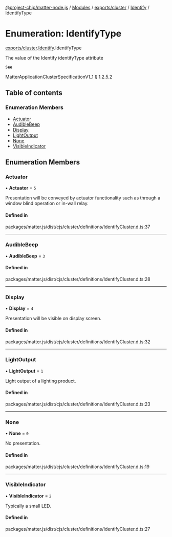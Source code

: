 [@project-chip/matter-node.js](../README.md) / [Modules](../modules.md) / [exports/cluster](../modules/exports_cluster.md) / [Identify](../modules/exports_cluster.Identify.md) / IdentifyType

# Enumeration: IdentifyType

[exports/cluster](../modules/exports_cluster.md).[Identify](../modules/exports_cluster.Identify.md).IdentifyType

The value of the Identify identifyType attribute

**`See`**

MatterApplicationClusterSpecificationV1_1 § 1.2.5.2

## Table of contents

### Enumeration Members

- [Actuator](exports_cluster.Identify.IdentifyType.md#actuator)
- [AudibleBeep](exports_cluster.Identify.IdentifyType.md#audiblebeep)
- [Display](exports_cluster.Identify.IdentifyType.md#display)
- [LightOutput](exports_cluster.Identify.IdentifyType.md#lightoutput)
- [None](exports_cluster.Identify.IdentifyType.md#none)
- [VisibleIndicator](exports_cluster.Identify.IdentifyType.md#visibleindicator)

## Enumeration Members

### Actuator

• **Actuator** = ``5``

Presentation will be conveyed by actuator functionality such as through a window blind operation or in-wall
relay.

#### Defined in

packages/matter.js/dist/cjs/cluster/definitions/IdentifyCluster.d.ts:37

___

### AudibleBeep

• **AudibleBeep** = ``3``

#### Defined in

packages/matter.js/dist/cjs/cluster/definitions/IdentifyCluster.d.ts:28

___

### Display

• **Display** = ``4``

Presentation will be visible on display screen.

#### Defined in

packages/matter.js/dist/cjs/cluster/definitions/IdentifyCluster.d.ts:32

___

### LightOutput

• **LightOutput** = ``1``

Light output of a lighting product.

#### Defined in

packages/matter.js/dist/cjs/cluster/definitions/IdentifyCluster.d.ts:23

___

### None

• **None** = ``0``

No presentation.

#### Defined in

packages/matter.js/dist/cjs/cluster/definitions/IdentifyCluster.d.ts:19

___

### VisibleIndicator

• **VisibleIndicator** = ``2``

Typically a small LED.

#### Defined in

packages/matter.js/dist/cjs/cluster/definitions/IdentifyCluster.d.ts:27
